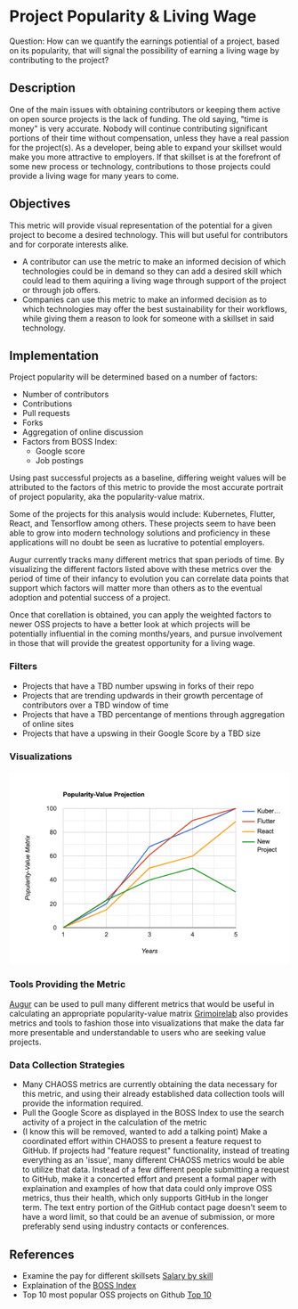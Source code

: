 # Project Popularity & Living Wage

Question: How can we quantify the earnings potiential of a project, based on its popularity, that will signal the possibility of earning a living wage by contributing to the project?

## Description

One of the main issues with obtaining contributors or keeping them active on open source projects is the lack of funding. The old saying, "time is money" is very accurate. Nobody will continue contributing significant portions of their time without compensation, unless they have a real passion for the project(s). As a developer, being able to expand your skillset would make you more attractive to employers. If that skillset is at the forefront of some new process or technology, contributions to those projects could provide a living wage for many years to come.

## Objectives

This metric will provide visual representation of the potential for a given project to become a desired technology. This will but useful for contributors and for corporate interests alike.
* A contributor can use the metric to make an informed decision of which technologies could be in demand so they can add a desired skill which could lead to them aquiring a living wage through support of the project or through job offers.
* Companies can use this metric to make an informed decision as to which technologies may offer the best sustainability for their workflows, while giving them a reason to look for someone with a skillset in said technology.

## Implementation

Project popularity will be determined based on a number of factors:  
* Number of contributors  
* Contributions
* Pull requests
* Forks
* Aggregation of online discussion
* Factors from BOSS Index:  
	* Google score  
	* Job postings    

Using past successful projects as a baseline, differing weight values will be attributed to the factors of this metric to provide the most accurate portrait of project popularity, aka the popularity-value matrix. 

Some of the projects for this analysis would include: Kubernetes, Flutter, React, and Tensorflow among others. These projects seem to have been able to grow into modern technology solutions and proficiency in these applications will no doubt be seen as lucrative to potential employers. 

Augur currently tracks many different metrics that span periods of time. By visualizing the different factors listed above with these metrics over the period of time of their infancy to evolution you can correlate data points that support which factors will matter more than others as to the eventual adoption and potential success of a project.

Once that corellation is obtained, you can apply the weighted factors to newer OSS projects to have a better look at which projects will be potentially influential in the coming months/years, and pursue involvement in those that will provide the greatest opportunity for a living wage. 

### Filters  
* Projects that have a TBD number upswing in forks of their repo
* Projects that are trending updwards in their growth percentage of contributors over a TBD window of time
* Projects that have a TBD percentange of mentions through aggregation of online sites
* Projects that have a upswing in their Google Score by a TBD size


### Visualizations 

<img src="images/popularity-bar-graph.png">


### Tools Providing the Metric 
[Augur](http://github.com/chaoss/augur) can be used to pull many different metrics that would be useful in calculating an appropriate popularity-value matrix
[Grimoirelab](http://github.com/chaoss/grimoirelab) also provides metrics and tools to fashion those into visualizations that make the data far more presentable and understandable to users who are seeking value projects. 



### Data Collection Strategies  
* Many CHAOSS metrics are currently obtaining the data necessary for this metric, and using their already established data collection tools will provide the information required.
* Pull the Google Score as displayed in the BOSS Index to use the search activity of a project in the calculation of the metric
* (I know this will be removed, wanted to add a talking point) Make a coordinated effort within CHAOSS to present a feature request to GitHub. If projects had "feature request" functionality, instead of treating everything as an 'issue', many different CHAOSS metrics would be able to utilize that data. Instead of a few different people submitting a request to GitHub, make it a concerted effort and present a formal paper with explaination and examples of how that data could only improve OSS metrics, thus their health, which only supports GitHub in the longer term. The text entry portion of the GitHub contact page doesn't seem to have a word limit, so that could be an avenue of submission, or more preferably send using industry contacts or conferences.



## References  

* Examine the pay for different skillsets [Salary by skill](http://payscale.com/research/US/Job=Software_Engineer/Skill)
* Explaination of the [BOSS Index](http://battery.com/powered/boss-index-tracking-explosive-growth-open-source-software/)
* Top 10 most popular OSS projects on Github [Top 10](http://insights.dice.com/2019/11/08/10-popular-open-source-projects-github)
